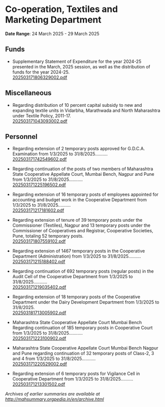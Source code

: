 # Co-operation, Textiles and Marketing Department

**Date Range**: 24 March 2025 - 29 March 2025


## Funds
- Supplementary Statement of Expenditure for the year 2024-25 presented in the March, 2025 session, as well as the distribution of funds for the year 2024-25.\
  [202503171806329002.pdf](https://gr.maharashtra.gov.in/Site/Upload/Government%20Resolutions/English/202503171806329002.pdf)

## Miscellaneous
- Regarding distribution of 10 percent capital subsidy to new and expanding textile units in Vidarbha, Marathwada and North Maharashtra under Textile Policy, 2011-17.\
  [202503171043093002.pdf](https://gr.maharashtra.gov.in/Site/Upload/Government%20Resolutions/English/202503171043093002.pdf)

## Personnel
- Regarding extension of 2 temporary posts approved for G.D.C.A. Examination from 1/3/2025 to 31/8/2025..........\
  [202503171742549602.pdf](https://gr.maharashtra.gov.in/Site/Upload/Government%20Resolutions/English/202503171742549602.pdf)

- Regarding continuation of the posts of two members of Maharashtra State Cooperative Appellate Court, Mumbai Bench, Nagpur and Pune from 1/3/2025 to 31/8/2025...........\
  [202503171225196502.pdf](https://gr.maharashtra.gov.in/Site/Upload/Government%20Resolutions/English/202503171225196502.pdf)

- Regarding extension of 16 temporary posts of employees appointed for accounting and budget work in the Cooperative Department from 1/3/2025 to 31/8/2025..........\
  [202503171217181602.pdf](https://gr.maharashtra.gov.in/Site/Upload/Government%20Resolutions/English/202503171217181602.pdf)

- Regarding extension of tenure of 39 temporary posts under the Commissioner (Textiles), Nagpur and 13 temporary posts under the Commissioner of Cooperatives and Registrar, Cooperative Societies, Pune, totaling 52 temporary posts.\
  [202503171807559102.pdf](https://gr.maharashtra.gov.in/Site/Upload/Government%20Resolutions/English/202503171807559102.pdf)

- Regarding extension of 1467 temporary posts in the Cooperative Department (Administration) from 1/3/2025 to 31/8/2025..........\
  [202503171215188402.pdf](https://gr.maharashtra.gov.in/Site/Upload/Government%20Resolutions/English/202503171215188402.pdf)

- Regarding continuation of 692 temporary posts (regular posts) in the Audit Cell of the Cooperative Department from 1/3/2025 to 31/8/2025...........\
  [202503171219035402.pdf](https://gr.maharashtra.gov.in/Site/Upload/Government%20Resolutions/English/202503171219035402.pdf)

- Regarding extension of 18 temporary posts of the Cooperative Department under the Dairy Development Department from 1/3/2025 to 31/8/2025.\
  [202503181713005902.pdf](https://gr.maharashtra.gov.in/Site/Upload/Government%20Resolutions/English/202503181713005902.pdf)

- Maharashtra State Cooperative Appellate Court Mumbai Bench Regarding continuation of 185 temporary posts in Cooperative Court from 1/3/2025 to 31/8/2025...........\
  [202503171223100902.pdf](https://gr.maharashtra.gov.in/Site/Upload/Government%20Resolutions/English/202503171223100902.pdf)

- Maharashtra State Cooperative Appellate Court Mumbai Bench Nagpur and Pune regarding continuation of 32 temporary posts of Class-2, 3 and 4 from 1/3/2025 to 31/8/2025...........\
  [202503171220529002.pdf](https://gr.maharashtra.gov.in/Site/Upload/Government%20Resolutions/English/202503171220529002.pdf)

- Regarding extension of 6 temporary posts for Vigilance Cell in Cooperative Department from 1/3/2025 to 31/8/2025..........\
  [202503171213301502.pdf](https://gr.maharashtra.gov.in/Site/Upload/Government%20Resolutions/English/202503171213301502.pdf)


*Archives of earlier summaries are available at http://mahsummary.orgpedia.in/en/archive.html*